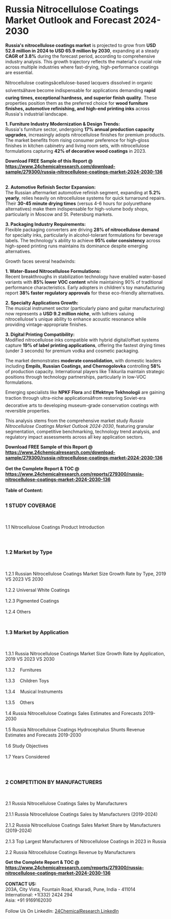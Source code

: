 <h1>Russia Nitrocellulose Coatings Market Outlook and Forecast 2024-2030</h1><p><strong>Russia's nitrocellulose coatings market</strong> is projected to grow from <strong>USD 52.8 million in 2024 to USD 65.9 million by 2030</strong>, expanding at a steady <strong>CAGR of 3.8%</strong> during the forecast period, according to comprehensive industry analysis. This growth trajectory reflects the material's crucial role across multiple industries where fast-drying, high-performance coatings are essential.</p><p>Nitrocellulose coatingsâcellulose-based lacquers dissolved in organic solventsâhave become indispensable for applications demanding <strong>rapid curing times, exceptional hardness, and superior finish quality</strong>. These properties position them as the preferred choice for <strong>wood furniture finishes, automotive refinishing, and high-end printing inks</strong> across Russia's industrial landscape.</p><p><strong>1. Furniture Industry Modernization &amp; Design Trends:</strong><br>
Russia's furniture sector, undergoing <strong>17% annual production capacity upgrades</strong>, increasingly adopts nitrocellulose finishes for premium products. The market benefits from rising consumer preference for high-gloss finishes in kitchen cabinetry and living room sets, with nitrocellulose formulations capturing <strong>42% of decorative wood coatings</strong> in 2023.</p><div><b>Download FREE Sample of this Report @ 
            <a href="https://www.24chemicalresearch.com/download-sample/279300/russia-nitrocellulose-coatings-market-2024-2030-136">
            https://www.24chemicalresearch.com/download-sample/279300/russia-nitrocellulose-coatings-market-2024-2030-136</a></b></div><br><p><strong>2. Automotive Refinish Sector Expansion:</strong><br>
The Russian aftermarket automotive refinish segment, expanding at <strong>5.2% yearly</strong>, relies heavily on nitrocellulose systems for quick turnaround repairs. Their <strong>30-45 minute drying times</strong> (versus 4-6 hours for polyurethane alternatives) make them indispensable for high-volume body shops, particularly in Moscow and St. Petersburg markets.</p><p><strong>3. Packaging Industry Requirements:</strong><br>
Flexible packaging converters are driving <strong>28% of nitrocellulose demand</strong> for specialty inks, particularly in alcohol-tolerant formulations for beverage labels. The technology's ability to achieve <strong>95% color consistency</strong> across high-speed printing runs maintains its dominance despite emerging alternatives.</p><p>Growth faces several headwinds:</p><p><strong>1. Water-Based Nitrocellulose Formulations:</strong><br>
Recent breakthroughs in stabilization technology have enabled water-based variants with <strong>85% lower VOC content</strong> while maintaining 90% of traditional performance characteristics. Early adopters in children's toy manufacturing report <strong>38% faster regulatory approvals</strong> for these eco-friendly alternatives.</p><p><strong>2. Specialty Applications Growth:</strong><br>
The musical instrument sector (particularly piano and guitar manufacturing) now represents a <strong>USD 9.2 million niche</strong>, with luthiers valuing nitrocellulose's unique ability to enhance acoustic resonance while providing vintage-appropriate finishes.</p><p><strong>3. Digital Printing Compatibility:</strong><br>
Modified nitrocellulose inks compatible with hybrid digital/offset systems capture <strong>19% of label printing applications</strong>, offering the fastest drying times (under 3 seconds) for premium vodka and cosmetic packaging.</p><p>The market demonstrates <strong>moderate consolidation</strong>, with domestic leaders including <strong>Empils, Russian Coatings, and Chernogolovka</strong> controlling <strong>58%</strong> of production capacity. International players like Tikkurila maintain strategic positions through technology partnerships, particularly in low-VOC formulations.</p><p>Emerging specialists like <strong>NPKF Flora</strong> and <strong>Effektnye Tekhnologii</strong> are gaining traction through ultra-niche applicationsâfrom restoring Soviet-era decorative arts to developing museum-grade conservation coatings with reversible properties.</p><p>This analysis stems from the comprehensive market study <em>Russia Nitrocellulose Coatings Market Outlook 2024-2030</em>, featuring granular segmentation, competitive benchmarking, technology trend analysis, and regulatory impact assessments across all key application sectors.</p><div><b>Download FREE Sample of this Report @ 
            <a href="https://www.24chemicalresearch.com/download-sample/279300/russia-nitrocellulose-coatings-market-2024-2030-136">
            https://www.24chemicalresearch.com/download-sample/279300/russia-nitrocellulose-coatings-market-2024-2030-136</a></b></div><br><div><b>Get the Complete Report & TOC @ 
            <a href="https://www.24chemicalresearch.com/reports/279300/russia-nitrocellulose-coatings-market-2024-2030-136">
            https://www.24chemicalresearch.com/reports/279300/russia-nitrocellulose-coatings-market-2024-2030-136</a></b></div><br>
            <b>Table of Content:</b><p><h2><span style="font-size:16px"><strong>1 STUDY COVERAGE</strong></span></h2><br />
<p>1.1 Nitrocellulose Coatings Product Introduction</p><br />
<h2><span style="font-size:16px"><strong>1.2 Market by Type</strong></span></h2><br />
<p>1.2.1 Russian Nitrocellulose Coatings Market Size Growth Rate by Type, 2019 VS 2023 VS 2030<br /><br />
1.2.2 Universal White Coatings&nbsp;&nbsp; &nbsp;<br /><br />
1.2.3 Pigmented Coatings<br /><br />
1.2.4 Others<br /><br />
<h2><span style="font-size:16px"><strong>1.3 Market by Application</strong></span></h2><br />
<p>1.3.1 Russia Nitrocellulose Coatings Market Size Growth Rate by Application, 2019 VS 2023 VS 2030<br /><br />
1.3.2&nbsp;&nbsp; &nbsp;Furnitures<br /><br />
1.3.3&nbsp;&nbsp; &nbsp;Children Toys<br /><br />
1.3.4&nbsp;&nbsp; &nbsp;Musical Instruments<br /><br />
1.3.5&nbsp;&nbsp; &nbsp;Others<br /><br />
1.4 Russia Nitrocellulose Coatings Sales Estimates and Forecasts 2019-2030<br /><br />
1.5 Russia Nitrocellulose Coatings Hydrocephalus Shunts Revenue Estimates and Forecasts 2019-2030<br /><br />
1.6 Study Objectives<br /><br />
1.7 Years Considered</p><br />
<h2><span style="font-size:16px"><strong>2 COMPETITION BY MANUFACTURERS</strong></span></h2><br />
<p>2.1 Russia Nitrocellulose Coatings Sales by Manufacturers<br /><br />
2.1.1 Russia Nitrocellulose Coatings Sales by Manufacturers (2019-2024)<br /><br />
2.1.2 Russia Nitrocellulose Coatings Sales Market Share by Manufacturers (2019-2024)<br /><br />
2.1.3 Top Largest Manufacturers of Nitrocellulose Coatings in 2023 in Russia<br /><br />
2.2 Russia Nitrocellulose Coatings Revenue by Manufacturers<b</p><div><b>Get the Complete Report & TOC @ 
            <a href="https://www.24chemicalresearch.com/reports/279300/russia-nitrocellulose-coatings-market-2024-2030-136">
            https://www.24chemicalresearch.com/reports/279300/russia-nitrocellulose-coatings-market-2024-2030-136</a></b></div><br><b>CONTACT US:</b><br>
            203A, City Vista, Fountain Road, Kharadi, Pune, India - 411014<br>
            International: +1(332) 2424 294<br>
            Asia: +91 9169162030 <br><br>
            Follow Us On LinkedIn: <a href="https://www.linkedin.com/company/24chemicalresearch/">24ChemicalResearch LinkedIn</a>